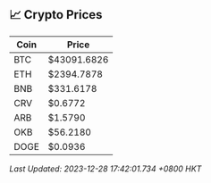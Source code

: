 ## 📈 Crypto Prices

| Coin | Price |
| ---- | ----- |
| BTC | $43091.6826 |
| ETH | $2394.7878 |
| BNB | $331.6178 |
| CRV | $0.6772 |
| ARB | $1.5790 |
| OKB | $56.2180 |
| DOGE | $0.0936 |

_Last Updated: 2023-12-28 17:42:01.734 +0800 HKT_